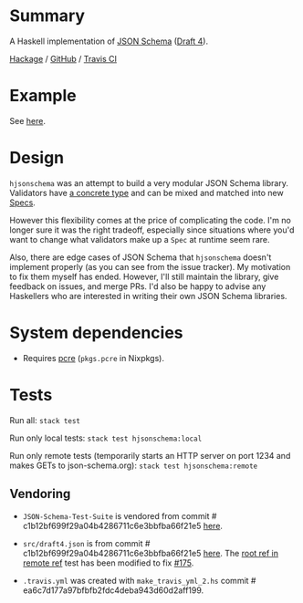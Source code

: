 # Summary

A Haskell implementation of [JSON Schema](http://json-schema.org/) ([Draft 4](http://json-schema.org/specification-links.html)).

[Hackage](https://hackage.haskell.org/package/hjsonschema) / [GitHub](https://github.com/seagreen/hjsonschema) / [Travis CI](https://travis-ci.org/seagreen/hjsonschema)

# Example

See [here](https://github.com/seagreen/hjsonschema/blob/master/examples/Simple.hs).

# Design

`hjsonschema` was an attempt to build a very modular JSON Schema library. Validators have [a concrete type](src/JSONSchema/Validator/Types.hs) and can be mixed and matched into new [Specs](src/JSONSchema/Types.hs).

However this flexibility comes at the price of complicating the code. I'm no longer sure it was the right tradeoff, especially since situations where you'd want to change what validators make up a `Spec` at runtime seem rare.

Also, there are edge cases of JSON Schema that `hjsonschema` doesn't implement properly (as you can see from the issue tracker). My motivation to fix them myself has ended. However, I'll still maintain the library, give feedback on issues, and merge PRs. I'd also be happy to advise any Haskellers who are interested in writing their own JSON Schema libraries.

# System dependencies

+ Requires [pcre](http://www.pcre.org/) (`pkgs.pcre` in Nixpkgs).

# Tests

Run all: `stack test`

Run only local tests: `stack test hjsonschema:local`

Run only remote tests (temporarily starts an HTTP server on port 1234 and makes GETs to json-schema.org): `stack test hjsonschema:remote`

## Vendoring

+ `JSON-Schema-Test-Suite` is vendored from commit # c1b12bf699f29a04b4286711c6e3bbfba66f21e5 [here](https://github.com/json-schema-org/JSON-Schema-Test-Suite).

+ `src/draft4.json` is from commit # c1b12bf699f29a04b4286711c6e3bbfba66f21e5 [here](https://github.com/json-schema/json-schema). The [root ref in remote ref](./JSON-Schema-Test-Suite/tests/draft4/refRemote.json) test has been modified to fix [#175](https://github.com/json-schema-org/JSON-Schema-Test-Suite/issues/175).

+ `.travis.yml` was created with `make_travis_yml_2.hs` commit # ea6c7d177a97bfbfb2fdc4deba943d60d2aff199.
